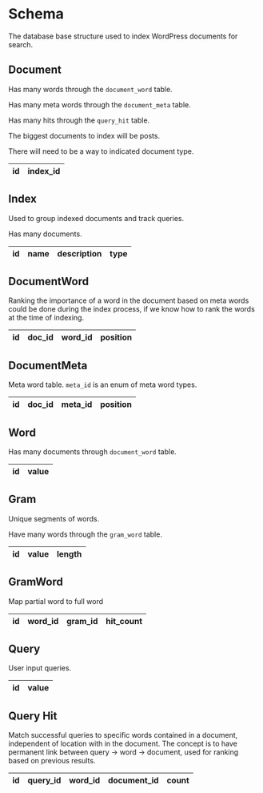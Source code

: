 # Schema

The database base structure used to index WordPress documents for search.

## Document

Has many words through the `document_word` table.

Has many meta words through the `document_meta` table.

Has many hits through the `query_hit` table.

The biggest documents to index will be posts.

There will need to be a way to indicated document type.

|id|index_id|
|--|--------|

## Index

Used to group indexed documents and track queries.

Has many documents.

|id|name|description|type|
|--|----|-----------|----|

## DocumentWord

Ranking the importance of a word in the document based on meta words could be done during the index process, if we know how to rank the words at the time of indexing.

|id|doc_id|word_id|position|
|--|------|-------|--------|

## DocumentMeta

Meta word table. `meta_id` is an enum of meta word types.

|id|doc_id|meta_id|position|
|--|------|-------|--------|

## Word

Has many documents through `document_word` table.

|id|value|
|--|-----|

## Gram

Unique segments of words.

Have many words through the `gram_word` table.

|id|value|length|
|--|-----|------|

## GramWord

Map partial word to full word

|id|word_id|gram_id|hit_count|
|--|-------|-------|---------|

## Query

User input queries.

|id|value|
|--|-----|

## Query Hit

Match successful queries to specific words contained in a document, independent of location with in the document. The concept is to have permanent link between query -> word -> document, used for ranking based on previous results.

|id|query_id|word_id|document_id|count|
|--|--------|-------|-----------|-----|
